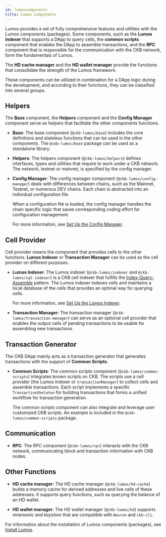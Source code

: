 ```yaml
---
id: lumoscomponents
title: Lumos Components
---
```

Lumos provides a set of fully comprehensive features and utilities with the Lumos components (packages)<!--as shown in the figure of the architecture-->. Some components, such as the **Lumos indexer** that supports a DApp to query cells, the **common scripts** component that enables the DApp to assemble transactions, and the **RPC** component that is responsible for the communication with the CKB network, form the fundamentals of Lumos.

The **HD cache manager** and the **HD wallet manager** provide the functions that consolidate the strength of the Lumos framework. 

These components can be utilized in combination for a DApp logic during the development, and according to their functions, they can be classified into several groups.

## Helpers

The **Base** component, the **Helpers** component and the **Config Manager** component serve as helpers that facilitate the other components functions.

- **Base**: The base component (`@ckb-lumos/base`) includes the core definitions and stateless functions that can be used in the other components. The `@ckb-lumos/base` package can be used as a standalone library.

- **Helpers**: The helpers component (`@ckb-lumos/helpers`) defines interfaces, types <!--,for example, the `TransactionSkeletonType` ,--> and utilities that require to work under a CKB network. The network, testnet or mainnet, is specified by the config manager.

- **Config Manager**: The config manager component  (`@ckb-lumos/config-manager`) deals with differences between chains, such as the Mainnet, Testnet, or numerous DEV chains. Each chain is abstracted into an individual configuration file.

  When a configuration file is loaded, the config manager handles the chain specific logic that saves corresponding coding effort for configuration management.

  For more information, see [Set Up the Config Manager](../tutorials/config).

## Cell Provider

Cell provider means the component that provides cells to the other functions. **Lumos Indexer** or **Transaction Manager** can be used as the cell provider on different purposes.

- **Lumos Indexer**: The Lumos indexer (`@ckb-lumos/indexer` and `@ckb-lumos/sql-indexer`) is a CKB cell indexer that fulfills the [Index-Query-Assemble](https://docs.nervos.org/docs/reference/cell#index-query-assemble-pattern) pattern. The Lumos indexer indexes cells and maintains a local database of the cells that provides an optimal way for querying cells.

  For more information, see [Set Up the Lumos Indexer](../tutorials/indexer).

- **Transaction Manager**: The transaction manager (`@ckb-lumos/transaction-manager`) can serve as an optional cell provider that enables the output cells of pending transactions to be usable for assembling new transactions.

## Transaction Generator

The CKB DApp mainly acts as a transaction generator that generates transactions with the support of **Common Scripts**.

- **Common Scripts**: The common scripts component (`@ckb-lumos/common-scripts`) integrates known scripts on CKB. The scripts use a cell provider (the Lumos indexer or `transactionManager`) to collect cells and assemble transactions. Each script implements a specific  `TransactionSkeleton`  for building transactions that forms a unified workflow for transaction generation.

  The common scripts component can also integrate and leverage user customized CKB scripts. An example is included in the `@ckb-lumos/common-scripts` package.

## Communication

- **RPC**: The RPC component (`@ckb-lumos/rpc`) interacts with the CKB network, communicating block and transaction information with CKB nodes.


## Other Functions

- **HD cache manager**: The HD cache manager (`@ckb-lumos/hd-cache`) builds a memory cache for derived addresses and live cells of these addresses. It supports query functions, such as querying the balance of an HD wallet.

- **HD wallet manager**: The HD wallet manager (`@ckb-lumos/hd`) supports *mnemonic* and *keystore* that are compatible with `Neuron` and `ckb-cli`. 

For information about the installation of Lumos components (packages), see [Install Lumos](../tutorials/installlumos). <!--For the projects that have already listed Lumos packages as dependencies, just run `yarn install` in the projects directly to install the packages.--> 
